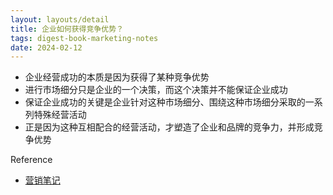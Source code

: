```yaml
---
layout: layouts/detail
title: 企业如何获得竞争优势？
tags: digest-book-marketing-notes
date: 2024-02-12
---
```

- 企业经营成功的本质是因为获得了某种竞争优势
- 进行市场细分只是企业的一个决策，而这个决策并不能保证企业成功
- 保证企业成功的关键是企业针对这种市场细分、围绕这种市场细分采取的一系列特殊经营活动
- 正是因为这种互相配合的经营活动，才塑造了企业和品牌的竞争力，并形成竞争优势

Reference
- [营销笔记](https://yd.qq.com/web/bookDetail/0fd322c0813ab705bg019599)
